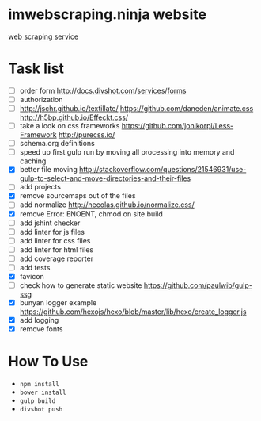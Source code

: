 # imwebscraping.ninja website

[web scraping service](http://imscraping.ninja)

# Task list

  - [ ] order form http://docs.divshot.com/services/forms
  - [ ] authorization
  - [ ] http://jschr.github.io/textillate/ https://github.com/daneden/animate.css http://h5bp.github.io/Effeckt.css/
  - [ ] take a look on css frameworks https://github.com/jonikorpi/Less-Framework http://purecss.io/
  - [ ] schema.org definitions
  - [ ] speed up first gulp run by moving all processing into memory and caching
  - [x] better file moving http://stackoverflow.com/questions/21546931/use-gulp-to-select-and-move-directories-and-their-files
  - [ ] add projects
  - [x] remove sourcemaps out of the files
  - [ ] add normalize http://necolas.github.io/normalize.css/
  - [x] remove Error: ENOENT, chmod on site build
  - [ ] add jshint checker
  - [ ] add linter for js files
  - [ ] add linter for css files
  - [ ] add linter for html files
  - [ ] add coverage reporter
  - [ ] add tests
  - [x] favicon
  - [ ] check how to generate static website https://github.com/paulwib/gulp-ssg
  - [x] bunyan logger example https://github.com/hexojs/hexo/blob/master/lib/hexo/create_logger.js
  - [x] add logging
  - [x] remove fonts

# How To Use

  + ```npm install```
  + ```bower install```
  + ```gulp build```
  + ```divshot push```
